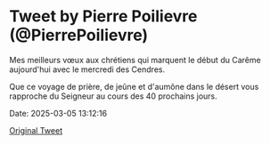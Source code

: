 # Tweet by Pierre Poilievre (@PierrePoilievre)

Mes meilleurs vœux aux chrétiens qui marquent le début du Carême aujourd'hui avec le mercredi des Cendres.

Que ce voyage de prière, de jeûne et d'aumône dans le désert vous rapproche du Seigneur au cours des 40 prochains jours.

Date: 2025-03-05 13:12:16

[Original Tweet](https://x.com/PierrePoilievre/status/1897273962134168003)
